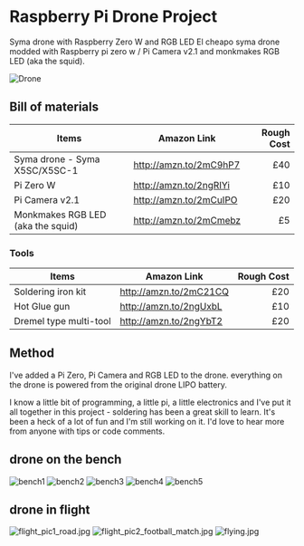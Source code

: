 # Raspberry Pi Drone Project
Syma drone with Raspberry Zero W and RGB LED
El cheapo syma drone modded with Raspberry pi zero w / Pi Camera v2.1 and monkmakes RGB LED (aka the squid).

![Drone](/img/fly_pi_final_result.jpg?raw=true "Drone")

## Bill of materials


| Items                             | Amazon Link            | Rough Cost |
| --------------------------------- | ---------------------- |       ---: |
| Syma drone - Syma X5SC/X5SC-1     | http://amzn.to/2mC9hP7 | £40        |
| Pi Zero W                         | http://amzn.to/2ngRIYi | £10        |
| Pi Camera v2.1                    | http://amzn.to/2mCuIPO | £20        |
| Monkmakes RGB LED (aka the squid) | http://amzn.to/2mCmebz | £5         |


### Tools

| Items                             | Amazon Link            | Rough Cost |
| --------------------------------- | ---------------------- |       ---: |
| Soldering iron kit                | http://amzn.to/2mC21CQ | £20        |
| Hot Glue gun                      | http://amzn.to/2ngUxbL | £10        |
| Dremel type multi-tool            | http://amzn.to/2ngYbT2 | £20        |


## Method
I've added a Pi Zero, Pi Camera and RGB LED to the drone. everything on the drone is powered from the original drone LIPO battery.

I know a little bit of programming, a little pi, a little electronics and I've put it all together in this project - soldering has been a great skill to learn. It's been a heck of a lot of fun and I'm still working on it. I'd love to hear more from anyone with tips or code comments.

## drone on the bench

![bench1](/img/bench1.jpg?raw=true "bench1")
![bench2](/img/bench2.jpg?raw=true "bench2")
![bench3](/img/bench3.jpg?raw=true "bench3")
![bench4](/img/bench4.jpg?raw=true "bench4")
![bench5](/img/bench5.jpg?raw=true "bench5")

## drone in flight

![flight_pic1_road.jpg](/img/flight_pic1_road.jpg?raw=true "flight_pic1_road.jpg")
![flight_pic2_football_match.jpg](/img/flight_pic2_football_match.jpg?raw=true "flight_pic2_football_match.jpg")
![flying.jpg](/img/flying.jpg?raw=true "flying.jpg")
